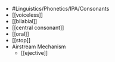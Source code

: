 - #Linguistics/Phonetics/IPA/Consonants
- [[voiceless]]
- [[bilabial]]
- [[central consonant]]
- [[oral]]
- [[stop]]
- Airstream Mechanism
	- [[ejective]]